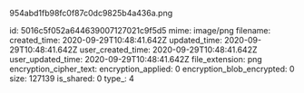 954abd1fb98fc0f87c0dc9825b4a436a.png

id: 5016c5f052a644639007127021c9f5d5
mime: image/png
filename: 
created_time: 2020-09-29T10:48:41.642Z
updated_time: 2020-09-29T10:48:41.642Z
user_created_time: 2020-09-29T10:48:41.642Z
user_updated_time: 2020-09-29T10:48:41.642Z
file_extension: png
encryption_cipher_text: 
encryption_applied: 0
encryption_blob_encrypted: 0
size: 127139
is_shared: 0
type_: 4
